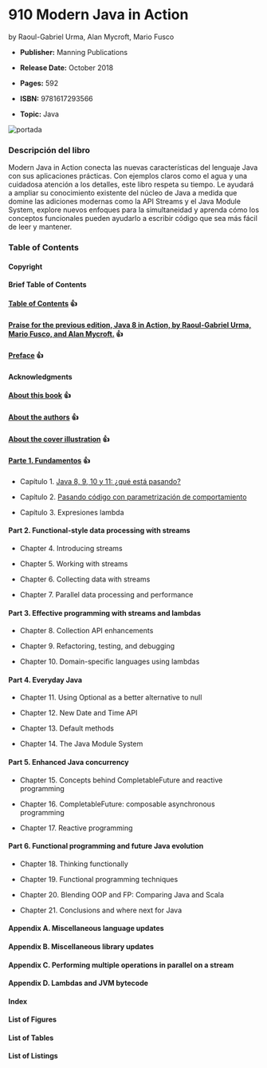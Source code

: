# 910 Modern Java in Action

by Raoul-Gabriel Urma, Alan Mycroft, Mario Fusco

* **Publisher:** Manning Publications

* **Release Date:** October 2018

* **Pages:** 592 

* **ISBN:** 9781617293566

* **Topic:** Java

![portada](https://github.com/adolfodelarosades/Java/blob/master/temarios/910_Modern_Java_in_Action/images/910-portada.png)

### Descripción del libro

Modern Java in Action conecta las nuevas características del lenguaje Java con sus aplicaciones prácticas. Con ejemplos claros como el agua y una cuidadosa atención a los detalles, este libro respeta su tiempo. Le ayudará a ampliar su conocimiento existente del núcleo de Java a medida que domine las adiciones modernas como la API Streams y el Java Module System, explore nuevos enfoques para la simultaneidad y aprenda cómo los conceptos funcionales pueden ayudarlo a escribir código que sea más fácil de leer y mantener.


### Table of Contents

#### Copyright

#### Brief Table of Contents

#### [Table of Contents](https://github.com/adolfodelarosades/Java/blob/master/temarios/910_Modern_Java_in_Action/000_TableOfContents.md) 👍

#### [Praise for the previous edition, Java 8 in Action, by Raoul-Gabriel Urma, Mario Fusco, and Alan Mycroft.](https://github.com/adolfodelarosades/Java/blob/master/temarios/910_Modern_Java_in_Action/000_Praise.md) 👍

#### [Preface](https://github.com/adolfodelarosades/Java/blob/master/temarios/910_Modern_Java_in_Action/000_Preface.md) 👍

#### Acknowledgments

#### [About this book](https://github.com/adolfodelarosades/Java/blob/master/temarios/910_Modern_Java_in_Action/000_About-this-book.md) 👍

#### [About the authors](https://github.com/adolfodelarosades/Java/blob/master/temarios/910_Modern_Java_in_Action/000_About-the-authors.md) 👍

#### [About the cover illustration](https://github.com/adolfodelarosades/Java/blob/master/temarios/910_Modern_Java_in_Action/000_illustration.md) 👍

#### [Parte 1. Fundamentos](https://github.com/adolfodelarosades/Java/blob/master/temarios/910_Modern_Java_in_Action/000_Parte1.md)  👍

* Capítulo 1. [Java 8, 9, 10 y 11: ¿qué está pasando?](910_Modern_Java_in_Action/01_Java_8_9_10_y_11.md)

* Capítulo 2. [Pasando código con parametrización de comportamiento](910_Modern_Java_in_Action/02_Pasando_codigo.md)

* Capítulo 3. Expresiones lambda

#### Part 2. Functional-style data processing with streams

* Chapter 4. Introducing streams

* Chapter 5. Working with streams

* Chapter 6. Collecting data with streams

* Chapter 7. Parallel data processing and performance

#### Part 3. Effective programming with streams and lambdas

* Chapter 8. Collection API enhancements

* Chapter 9. Refactoring, testing, and debugging

* Chapter 10. Domain-specific languages using lambdas

#### Part 4. Everyday Java

* Chapter 11. Using Optional as a better alternative to null

* Chapter 12. New Date and Time API

* Chapter 13. Default methods

* Chapter 14. The Java Module System

#### Part 5. Enhanced Java concurrency

* Chapter 15. Concepts behind CompletableFuture and reactive programming

* Chapter 16. CompletableFuture: composable asynchronous programming

* Chapter 17. Reactive programming

#### Part 6. Functional programming and future Java evolution

* Chapter 18. Thinking functionally

* Chapter 19. Functional programming techniques

* Chapter 20. Blending OOP and FP: Comparing Java and Scala

* Chapter 21. Conclusions and where next for Java

#### Appendix A. Miscellaneous language updates

#### Appendix B. Miscellaneous library updates

#### Appendix C. Performing multiple operations in parallel on a stream

#### Appendix D. Lambdas and JVM bytecode

#### Index

#### List of Figures

#### List of Tables

#### List of Listings
